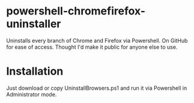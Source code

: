 # powershell-chromefirefox-uninstaller
Uninstalls every branch of Chrome and Firefox via Powershell.
On GitHub for ease of access. Thought I'd make it public for anyone else to use.

# Installation
Just download or copy UninstallBrowsers.ps1 and run it via Powershell in Administrator mode.
